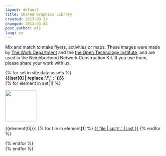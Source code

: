 ```yaml
---
layout: default
title: Shared Graphics Library
created: 2013-09-20
changed: 2014-03-04
post_author: oti
lang: en
---
```


Mix and match to make flyers, activities or maps. These images were made by <a href="http://www.theworkdept.com/">The Work Department</a> and the <a href="http://opentechinstitute.org">the Open Technology Institute</a>, and are used in the Neighborhood Network Construction Kit. If you use them, please share your work with us.

<div class="grid">
{% for set in site.data.assets %}
  <div class="grid-row">		     
     <strong>{{(set[0] | replace:'/',' : '))}}</strong>
  </div>
  <div class="grid-row">		     
    {% for element in set[1] %}
      <div class="element align-center">
	<p><a href="{{site.baseurl}}/{{set[0]}}/{{element[1] | first}}"><img src="{{site.baseurl}}/{{set[0]}}/{{element[1] | first}}" style="height:100px;max-width:100%" class="highlight"></a></p>
	<p>{{element[0]}}: 
	{% for file in element[1] %}
	<a href="{{site.baseurl}}/{{set[0]}}/{{file}}">{{ file | split:'.' | last }}</a>
	{% endfor %}
	</p>
      </div>
    {% endfor %}
  </div>
{% endfor %}

</div>
